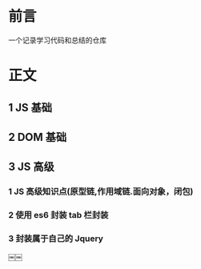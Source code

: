 # 前言

一个记录学习代码和总结的仓库

# 正文

## 1 JS 基础

## 2 DOM 基础

## 3 JS 高级

### 1 JS 高级知识点(原型链,作用域链.面向对象，闭包)

### 2 使用 es6 封装 tab 栏封装

### 3 封装属于自己的 Jquery

￼￼
